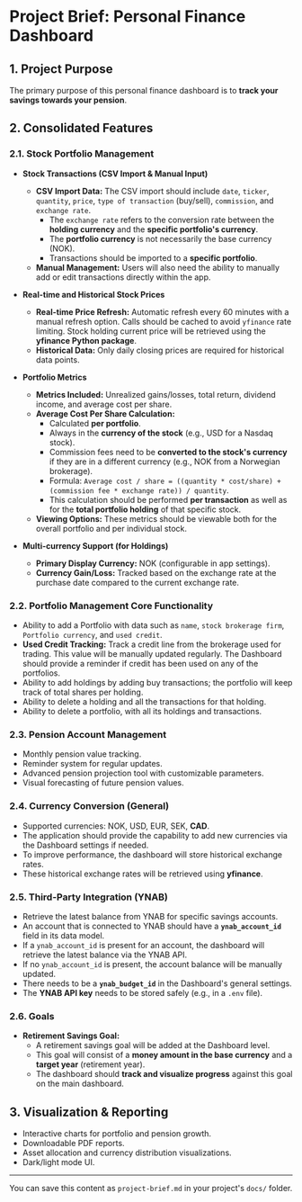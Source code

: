 # Project Brief: Personal Finance Dashboard

## 1. Project Purpose

The primary purpose of this personal finance dashboard is to **track your savings towards your pension**.

## 2. Consolidated Features

### 2.1. Stock Portfolio Management

* **Stock Transactions (CSV Import & Manual Input)**
    * **CSV Import Data:** The CSV import should include `date`, `ticker`, `quantity`, `price`, `type of transaction` (buy/sell), `commission`, and `exchange rate`.
        * The `exchange rate` refers to the conversion rate between the **holding currency** and the **specific portfolio's currency**.
        * The **portfolio currency** is not necessarily the base currency (NOK).
        * Transactions should be imported to a **specific portfolio**.
    * **Manual Management:** Users will also need the ability to manually add or edit transactions directly within the app.

* **Real-time and Historical Stock Prices**
    * **Real-time Price Refresh:** Automatic refresh every 60 minutes with a manual refresh option. Calls should be cached to avoid `yfinance` rate limiting. Stock holding current price will be retrieved using the **yfinance Python package**.
    * **Historical Data:** Only daily closing prices are required for historical data points.

* **Portfolio Metrics**
    * **Metrics Included:** Unrealized gains/losses, total return, dividend income, and average cost per share.
    * **Average Cost Per Share Calculation:**
        * Calculated **per portfolio**.
        * Always in the **currency of the stock** (e.g., USD for a Nasdaq stock).
        * Commission fees need to be **converted to the stock's currency** if they are in a different currency (e.g., NOK from a Norwegian brokerage).
        * Formula: `Average cost / share = ((quantity * cost/share) + (commission fee * exchange rate)) / quantity`.
        * This calculation should be performed **per transaction** as well as for the **total portfolio holding** of that specific stock.
    * **Viewing Options:** These metrics should be viewable both for the overall portfolio and per individual stock.

* **Multi-currency Support (for Holdings)**
    * **Primary Display Currency:** NOK (configurable in app settings).
    * **Currency Gain/Loss:** Tracked based on the exchange rate at the purchase date compared to the current exchange rate.

### 2.2. Portfolio Management Core Functionality

* Ability to add a Portfolio with data such as `name`, `stock brokerage firm`, `Portfolio currency`, and `used credit`.
* **Used Credit Tracking:** Track a credit line from the brokerage used for trading. This value will be manually updated regularly. The Dashboard should provide a reminder if credit has been used on any of the portfolios.
* Ability to add holdings by adding buy transactions; the portfolio will keep track of total shares per holding.
* Ability to delete a holding and all the transactions for that holding.
* Ability to delete a portfolio, with all its holdings and transactions.

### 2.3. Pension Account Management

* Monthly pension value tracking.
* Reminder system for regular updates.
* Advanced pension projection tool with customizable parameters.
* Visual forecasting of future pension values.

### 2.4. Currency Conversion (General)

* Supported currencies: NOK, USD, EUR, SEK, **CAD**.
* The application should provide the capability to add new currencies via the Dashboard settings if needed.
* To improve performance, the dashboard will store historical exchange rates.
* These historical exchange rates will be retrieved using **yfinance**.

### 2.5. Third-Party Integration (YNAB)

* Retrieve the latest balance from YNAB for specific savings accounts.
* An account that is connected to YNAB should have a **`ynab_account_id`** field in its data model.
* If a `ynab_account_id` is present for an account, the dashboard will retrieve the latest balance via the YNAB API.
* If no `ynab_account_id` is present, the account balance will be manually updated.
* There needs to be a **`ynab_budget_id`** in the Dashboard's general settings.
* The **YNAB API key** needs to be stored safely (e.g., in a `.env` file).

### 2.6. Goals

* **Retirement Savings Goal:**
    * A retirement savings goal will be added at the Dashboard level.
    * This goal will consist of a **money amount in the base currency** and a **target year** (retirement year).
    * The dashboard should **track and visualize progress** against this goal on the main dashboard.

## 3. Visualization & Reporting

* Interactive charts for portfolio and pension growth.
* Downloadable PDF reports.
* Asset allocation and currency distribution visualizations.
* Dark/light mode UI.

---

You can save this content as `project-brief.md` in your project's `docs/` folder.